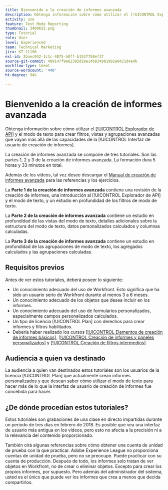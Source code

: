 ```yaml
---
title: Bienvenido a la creación de informes avanzada
description: Obtenga información sobre cómo utilizar el [!UICONTROL Explorador de API] y el modo de texto para crear filtros, vistas y agrupaciones avanzadas que vayan más allá de las funcionalidades de la [!UICONTROL Interfaz de usuario de creación de informes].
activity: use
feature: Text Mode Reporting
thumbnail: 3409632.png
type: Tutorial
role: User
level: Experienced
team: Technical Marketing
jira: KT-11198
exl-id: 3baec042-1c1c-4075-b8ff-b1537758ef37
source-git-commit: 409147f9a62302d28e14b834981992a0421d4e4b
workflow-type: tm+mt
source-wordcount: '440'
ht-degree: 94%

---
```


# Bienvenido a la creación de informes avanzada

Obtenga información sobre cómo utilizar el [[!UICONTROL Explorador de API]](https://developer.adobe.com/workfront/api-explorer/) y el modo de texto para crear filtros, vistas y agrupaciones avanzadas que vayan más allá de las capacidades de la [!UICONTROL Interfaz de usuario de creación de informes].

La creación de informes avanzada se compone de tres tutoriales. Son las partes 1, 2 y 3 de la creación de informes avanzada. La formación dura 5 horas y 33 minutos en total.

Además de los vídeos, tal vez desee descargar el [Manual de creación de informes avanzada](/help/assets/advanced-reporting-manual.pdf) para las referencias y los ejercicios.

La **Parte 1 de la creación de informes avanzada** contiene una revisión de la creación de informes, una introducción al [!UICONTROL Explorador de API] y el modo de texto, y un estudio en profundidad de los filtros de modo de texto.

La **Parte 2 de la creación de informes avanzada** contiene un estudio en profundidad de las vistas del modo de texto, detalles adicionales sobre la estructura del modo de texto, datos personalizados calculados y columnas calculadas.

La **Parte 3 de la creación de informes avanzada** contiene un estudio en profundidad de las agrupaciones de modo de texto, los agregados calculados y las agrupaciones calculadas.

## Requisitos previos

Antes de ver estos tutoriales, deberá poseer lo siguiente:

* Un conocimiento adecuado del uso de Workfront. Esto significa que ha sido un usuario serio de Workfront durante al menos 3 a 6 meses.
* Un conocimiento adecuado de los objetos que desea incluir en los informes.
* Un conocimiento adecuado del uso de formularios personalizados, especialmente campos personalizados calculados.
* Un tipo de licencia [!UICONTROL Plan] con derechos para crear informes y filtros habilitados.
* Debería haber realizado los cursos [[!UICONTROL Elementos de creación de informes básicos]](https://experienceleague.adobe.com/docs/courses/using/workfront-u-1-2022-1-reporting.html?lang=es), [[!UICONTROL Creación de informes y paneles personalizados]](https://experienceleague.adobe.com/docs/courses/using/workfront-u-1-2022-3-reporting.html?lang=es) y [[!UICONTROL Creación de filtros intermedios]](https://experienceleague.adobe.com/docs/courses/using/workfront-u-1-2022-2-reporting.html?lang=es).

## Audiencia a quien va destinado

La audiencia a quien van destinados estos tutoriales son los usuarios de la licencia [!UICONTROL Plan] que actualmente crean informes personalizados y que desean saber cómo utilizar el modo de texto para hacer más de lo que la interfaz de usuario de creación de informes fue concebida para hacer.

## ¿De dónde procedían estos tutoriales?

Estos tutoriales son grabaciones de una clase en directo impartidas durante un período de tres días en febrero de 2018. Es posible que vea una interfaz de usuario más antigua en los vídeos, pero esto no afecta a la precisión ni a la relevancia del contenido proporcionado.

También oirá algunas referencias sobre cómo obtener una cuenta de unidad de prueba con la que practicar. Adobe Experience League no proporciona cuentas de unidad de prueba, pero no se preocupe. Puede practicar con su cuenta de producción. Después de todo, los informes solo tratan de ver objetos en Workfront, no de crear o eliminar objetos. Excepto para crear los propios informes, por supuesto. Pero además del administrador del sistema, usted es el único que puede ver los informes que crea a menos que decida compartirlos.
